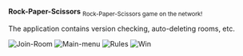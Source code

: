 **Rock-Paper-Scissors**
<sub>Rock-Paper-Scissors game on the network!</sub>

The application contains version checking, auto-deleting rooms, etc.

![Join-Room](https://user-images.githubusercontent.com/105795587/175786801-7030afbe-0382-4487-93bc-b8e437d0c6bb.png)
![Main-menu](https://user-images.githubusercontent.com/105795587/175786802-6544ac18-1b53-4bd2-a544-804668868b1d.png)
![Rules](https://user-images.githubusercontent.com/105795587/175786804-e95d3a7f-5f2e-482e-bc58-6cb7005e24b8.png)
![Win](https://user-images.githubusercontent.com/105795587/175786806-a629a8c2-1889-4723-86d3-23c155efea08.png)

